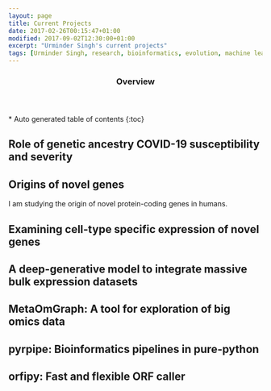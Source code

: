 ```yaml
---
layout: page
title: Current Projects
date: 2017-02-26T00:15:47+01:00
modified: 2017-09-02T12:30:00+01:00
excerpt: "Urminder Singh's current projects"
tags: [Urminder Singh, research, bioinformatics, evolution, machine learning]
---
```



<section id="table-of-contents" class="toc">
  <header>
    <h3>Overview</h3>
  </header>
<div id="drawer" markdown="1">
*  Auto generated table of contents
{:toc}
</div>
</section><!-- /#table-of-contents -->


## Role of genetic ancestry COVID-19 susceptibility and severity

## Origins of novel genes

I am studying the origin of novel protein-coding genes in humans.


## Examining cell-type specific expression of novel genes


## A deep-generative model to integrate massive bulk expression datasets



## MetaOmGraph: A tool for exploration of big omics data


## pyrpipe: Bioinformatics pipelines in pure-python


## orfipy: Fast and flexible ORF caller
